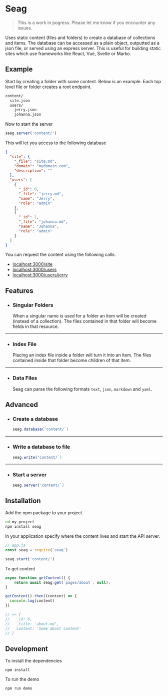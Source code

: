 # Seag

> This is a work in pogress. Please let me know if you encounter any issues.

Uses static content (files and folders) to create a database of collections and items. The database can be accessed as a plain object, outputted as a json file, or served using an express server. This is useful for building static sites which use frameworks like React, Vue, Svelte or Marko.

## Example

Start by creating a folder with some content. Below is an example. Each top level file or folder creates a root endpoint.

```bash
content/
  site.json
  users/
    jerry.json
    johanna.json
```

Now to start the server

```js
seag.server('content/')
```

This will let you access to the following database

```json
{
  "site": {
    "_file": "site.md",
    "domain": "mydomain.com",
    "description": ""
  },
  "users": [
    {
      "_id": 0,
      "_file": "jerry.md",
      "name": "Jerry",
      "role": "admin"
    },
    {
      "_id": 1,
      "_file": "johanna.md",
      "name": "Johanna",
      "role": "admin"
    }
  ]
}
```

You can request the content using the following calls:

- [localhost:3000/site](http://localhost:3000/site)
- [localhost:3000/users](http://localhost:3000/users)
- [localhost:3000/users/jerry](http://localhost:3000/users/jerry)

## Features

- ### Singular Folders
  
  When a singular name is used for a folder an item will be created (instead of a collection). The files contained in that folder will become fields in that resource.

---

- ### Index File

  Placing an index file inside a folder will turn it into an item. The files contained inside that folder become children of that item.

---

- ### Data Files

  Seag can parse the following formats `text`, `json`, `markdown` and `yaml`.


## Advanced

- ### Create a database
  
  ```js
  seag.database('content/`)
  ```

---

- ### Write a database to file

  ```js
  seag.write('content/`)
  ```

---

- ### Start a server

  ```js
  seag.server('content/`)
  ```

## Installation

Add the npm package to your project.

```bash
cd my-project
npm install seag
```

In your application specify where the content lives and start the API server.

```js
// app.js
const seag = require(`seag`)

seag.start('content/')
```

To get content

```js
async function getContent() {
    return await seag.get(`pages/about`, null);
}

getContent().then((content) => {
  console.log(content)
})

// => {
//   _id: 0,
//   _title: 'about.md',
//   content: 'Some about content'
// }
```

## Development

To install the dependencies

```
npm install
```

To run the demo

```
npm run demo
```